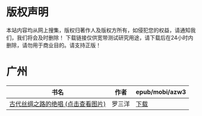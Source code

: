 # 版权声明

本站内容均从网上搜集，版权归著作人及版权方所有，如侵犯您的权益，请通知我们，我们将会及时删除！ 下载链接仅供宽带测试研究用途，请下载后在24小时内删除，请勿用于商业目的。请支持正版！

# 广州

| 书名 | 作者 | epub/mobi/azw3 |
| --- | --- | --- |
| [古代丝绸之路的绝唱 (点击查看图片)](https://www.dushupai.com/attachment/2024/06/08/895aa483e6a8cae3.jpg) | 罗三洋 | [下载](https://url89.ctfile.com/f/31084289-1357045555-39eb63?p=8866) |
